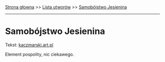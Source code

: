 [Strona głowna](../index.md) >> [Lista utworów](../list.md) >> [Samobójstwo Jesienina](535.md)

---

# Samobójstwo Jesienina

Tekst: [kaczmarski.art.pl](https://www.kaczmarski.art.pl/tworczosc/wiersze/samobojstwo-jesienina/)

Element pospolity, nic ciekawego.